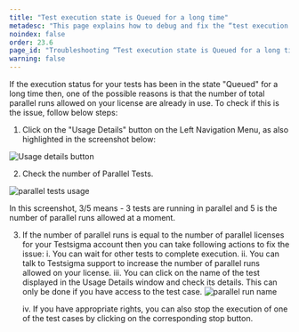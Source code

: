 ```yaml
---
title: "Test execution state is Queued for a long time"
metadesc: "This page explains how to debug and fix the “test execution state is queued for a long time” error for web-apps"
noindex: false
order: 23.6
page_id: "Troubleshooting “Test execution state is Queued for a long time” error"
warning: false
---
```




If the execution status for your tests has been in the state "Queued" for a long time then, one of the possible reasons is that the number of total parallel runs allowed on your license are already in use. To check if this is the issue, follow below steps:
1. Click on the "Usage Details" button on the Left Navigation Menu, as also highlighted in the screenshot below:

![Usage details button](https://s3.amazonaws.com/static-docs.testsigma.com/new_images/troubleshooting/web-apps/test-execution-queued-for-a-long-time/usage-details-button.png)

2. Check the number of Parallel Tests. 

![parallel tests usage](https://s3.amazonaws.com/static-docs.testsigma.com/new_images/troubleshooting/web-apps/test-execution-queued-for-a-long-time/parallel-tests-usage.png)

In this screenshot, 3/5 means - 3 tests are running in parallel and 5 is the number of parallel runs allowed at a moment.

3. If the number of parallel runs is equal to the number of parallel licenses for your Testsigma account then you can take following actions to fix the issue:
	i. You can wait for other tests to complete execution.
	ii. You can talk to Testsigma support to increase the number of parallel runs allowed on your license.
	iii. You can click on the name of the test displayed in the Usage Details window and check its details. This can only be done if you have access to the test case.
	 ![parallel run name](https://s3.amazonaws.com/static-docs.testsigma.com/new_images/troubleshooting/web-apps/test-execution-queued-for-a-long-time/parallel-run-name.png)

	iv. If you have appropriate rights, you can also stop the execution of one of the test cases by clicking on the corresponding stop button. 